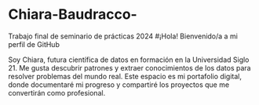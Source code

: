 # Chiara-Baudracco-
Trabajo final de seminario de prácticas 2024
#¡Hola! Bienvenido/a a mi perfil de GitHub 

Soy Chiara, futura científica de datos en formación en la Universidad Siglo 21.
Me gusta descubrir patrones y extraer conocimientos de los datos para resolver problemas del mundo real. 
Este espacio es mi portafolio digital, donde documentaré mi progreso y compartiré los proyectos que me convertirán como profesional.
